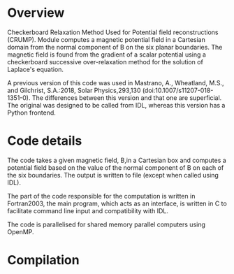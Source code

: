 # Overview 

Checkerboard Relaxation Method Used for Potential field reconstructions (CRUMP).
Module computes a magnetic potential field in a Cartesian domain from the normal component of B on the six planar boundaries.
The magnetic field is found from the gradient of a scalar potential using a checkerboard successive over-relaxation method for the 
solution of Laplace's equation. 

A previous version of this code was used in Mastrano, A., Wheatland, M.S., and Gilchrist, S.A.:2018, Solar Physics,293,130 (doi:10.1007/s11207-018-1351-0).
The differences between this version and that one are superficial. The original was designed to be called from IDL, whereas this version
has a Python frontend. 

# Code details

The code takes a given magnetic field, B,in a Cartesian box and computes a potential field based on the value of the
normal component of B on each of the six boundaries. The output is written to file (except when called using IDL).  

The part of the code responsible for the computation is written in Fortran2003, the main program, which acts as an interface, is written in C to facilitate command 
line input and compatibility with IDL. 

The code is parallelised for shared memory parallel computers using OpenMP. 

# Compilation 

